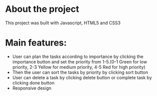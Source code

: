 # About the project
This project was built with Javascript, HTML5 and CSS3

# Main features:
* User can plan the tasks according to importance by clicking the importance button and
set the priority from 1-5.(0-1 Green for low priority, 2-3 Yellow for medium priority, 4-5 Red for high priority)
* Then the user can sort the tasks by priority by clicking sort button
* User can delete a task by clicking delete button or
complete task by clicking done button
* Responsive design




